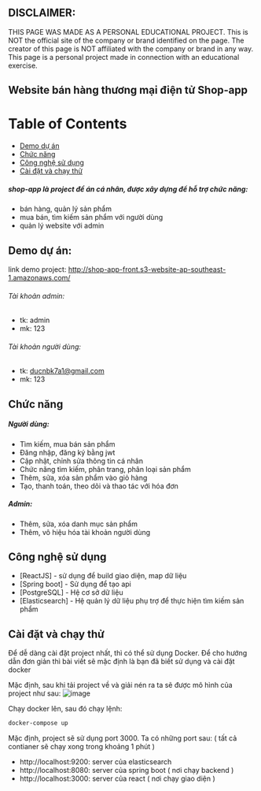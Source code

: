 ## DISCLAIMER: 
THIS PAGE WAS MADE AS A PERSONAL EDUCATIONAL PROJECT. This is NOT the official site of the company or brand identified on the page. The creator of this page is NOT affiliated with the company or brand in any way. This page is a personal project made in connection with an educational exercise.
## Website bán hàng thương mại điện tử Shop-app
# Table of Contents
* [Demo dự án](#Demo-dự-án)
* [Chức năng](#Chức-năng)
* [Công nghệ sử dụng](#Công-nghệ-sử-dụng)
* [Cài đặt và chạy thử](#Cài-đặt-và-chạy-thử)

##### shop-app là project đề án cá nhân, được xây dựng để hỗ trợ chức năng:
- bán hàng, quản lý sản phẩm
- mua bán, tìm kiếm sản phẩm với người dùng
- quản lý website với admin
## Demo dự án:
link demo project: http://shop-app-front.s3-website-ap-southeast-1.amazonaws.com/
###### Tài khoản admin:
- tk: admin
- mk: 123
###### Tài khoản người dùng:
- tk: ducnbk7a1@gmail.com
- mk: 123
 
## Chức năng
##### Người dùng:
- Tìm kiếm, mua bán sản phẩm
- Đăng nhập, đăng ký bằng jwt
- Cập nhật, chỉnh sửa thông tin cá nhân
- Chức năng tìm kiếm, phân trang, phân loại sản phẩm
- Thêm, sửa, xóa sản phẩm vào giỏ hàng
- Tạo, thanh toán, theo dõi và thao tác với hóa đơn
##### Admin:
- Thêm, sửa, xóa danh mục sản phẩm
- Thêm, vô hiệu hóa tài khoản người dùng
## Công nghệ sử dụng
- [ReactJS] - sử dụng để build giao diện, map dữ liệu
- [Spring boot] - Sử dụng để tạo api
- [PostgreSQL] - Hệ cơ sở dữ liệu
- [Elasticsearch] - Hệ quản lý dữ liệu phụ trợ để thực hiện tìm kiếm sản phẩm

## Cài đặt và chạy thử

Để dễ dàng cài đặt project nhất, thì có thể sử dụng Docker. Để cho hướng dẫn đơn giản thì bài viết sẽ mặc định là bạn đã biết sử dụng và cài đặt docker

Mặc định, sau khi tải project về và giải nén ra ta sẽ được mô hình của project như sau:
 ![image](https://github.com/Alaeena/shop-app/assets/151113431/9a03e648-a49e-41d2-a4ac-9c91c581a41c)

Chạy docker lên, sau đó chạy lệnh:
```sh
docker-compose up
```
Mặc định, project sẽ sử dụng port 3000. Ta có những port sau:
( tất cả contianer sẽ chạy xong trong khoảng 1 phút )
- http://localhost:9200: server của elasticsearch
- http://localhost:8080: server của spring boot ( nơi chạy backend )
- http://localhost:3000: server của react ( nơi chạy giao diện )
